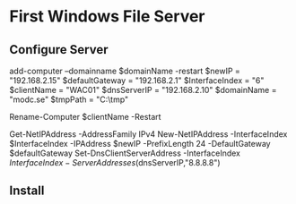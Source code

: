 # First Windows File Server 

## Configure Server

add-computer –domainname $domainName  -restart
$newIP = "192.168.2.15"
$defaultGateway = "192.168.2.1"
$InterfaceIndex = "6"
$clientName = "WAC01"
$dnsServerIP = "192.168.2.10"
$domainName = "modc.se"
$tmpPath = "C:\tmp"

Rename-Computer $clientName -Restart

Get-NetIPAddress -AddressFamily IPv4
New-NetIPAddress -InterfaceIndex $InterfaceIndex -IPAddress $newIP -PrefixLength 24 -DefaultGateway $defaultGateway
Set-DnsClientServerAddress -InterfaceIndex $InterfaceIndex -ServerAddresses ($dnsServerIP,"8.8.8.8")

## Install 
